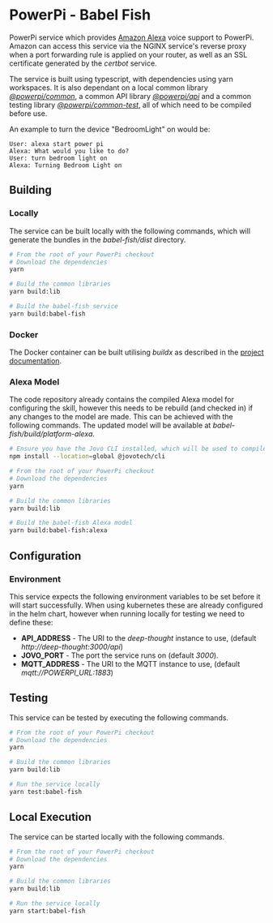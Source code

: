 # PowerPi - Babel Fish

PowerPi service which provides [Amazon Alexa](https://developer.amazon.com/en-GB/alexa/devices) voice support to PowerPi. Amazon can access this service via the NGINX service's reverse proxy when a port forwarding rule is applied on your router, as well as an SSL certificate generated by the _certbot_ service.

The service is built using typescript, with dependencies using yarn workspaces. It is also dependant on a local common library [_@powerpi/common_](../../common/node/common/README.md), a common API library [_@powerpi/api_](../../common/node/api/README.md) and a common testing library [_@powerpi/common-test_](../../common/node/common-test/README.md), all of which need to be compiled before use.

An example to turn the device "BedroomLight" on would be:

```
User: alexa start power pi
Alexa: What would you like to do?
User: turn bedroom light on
Alexa: Turning Bedroom Light on
```

## Building

### Locally

The service can be built locally with the following commands, which will generate the bundles in the _babel-fish/dist_ directory.

```bash
# From the root of your PowerPi checkout
# Download the dependencies
yarn

# Build the common libraries
yarn build:lib

# Build the babel-fish service
yarn build:babel-fish
```

### Docker

The Docker container can be built utilising _buildx_ as described in the [project documentation](../../README.md#Building).

### Alexa Model

The code repository already contains the compiled Alexa model for configuring the skill, however this needs to be rebuild (and checked in) if any changes to the model are made. This can be achieved with the following commands. The updated model will be available at _babel-fish/build/platform-alexa_.

```bash
# Ensure you have the Jovo CLI installed, which will be used to compile the Alexa model
npm install --location=global @jovotech/cli

# From the root of your PowerPi checkout
# Download the dependencies
yarn

# Build the common libraries
yarn build:lib

# Build the babel-fish Alexa model
yarn build:babel-fish:alexa
```

## Configuration

### Environment

This service expects the following environment variables to be set before it will start successfully. When using kubernetes these are already configured in the helm chart, however when running locally for testing we need to define these:

-   **API_ADDRESS** - The URI to the _deep-thought_ instance to use, (default _http://deep-thought:3000/api_)
-   **JOVO_PORT** - The port the service runs on (default _3000_).
-   **MQTT_ADDRESS** - The URI to the MQTT instance to use, (default _mqtt://POWERPI_URL:1883_)

## Testing

This service can be tested by executing the following commands.

```bash
# From the root of your PowerPi checkout
# Download the dependencies
yarn

# Build the common libraries
yarn build:lib

# Run the service locally
yarn test:babel-fish
```

## Local Execution

The service can be started locally with the following commands.

```bash
# From the root of your PowerPi checkout
# Download the dependencies
yarn

# Build the common libraries
yarn build:lib

# Run the service locally
yarn start:babel-fish
```
